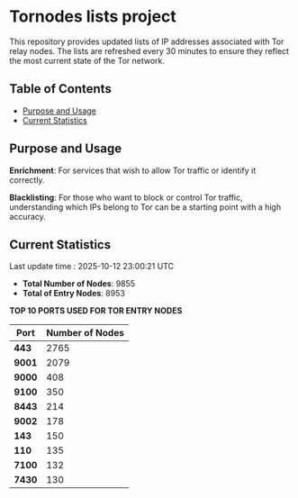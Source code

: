 # Tornodes lists project

This repository provides updated lists of IP addresses associated with Tor relay nodes. The lists are refreshed every 30 minutes to ensure they reflect the most current state of the Tor network.

## Table of Contents

- [Purpose and Usage](#purpose-and-usage)
- [Current Statistics](#current-statistics)


## Purpose and Usage

**Enrichment**: For services that wish to allow Tor traffic or identify it correctly.

**Blacklisting**: For those who want to block or control Tor traffic, understanding which IPs belong to Tor can be a starting point with a high accuracy.

## Current Statistics

Last update time : 2025-10-12 23:00:21 UTC

- **Total Number of Nodes**: 9855
- **Total of Entry Nodes**: 8953

**TOP 10 PORTS USED FOR TOR ENTRY NODES**

| **Port** | **Number of Nodes** |
|------|-----------------|
| **443**   | 2765  |
| **9001**   | 2079  |
| **9000**   | 408  |
| **9100**   | 350  |
| **8443**   | 214  |
| **9002**   | 178  |
| **143**   | 150  |
| **110**   | 135  |
| **7100**   | 132  |
| **7430**   | 130  |

